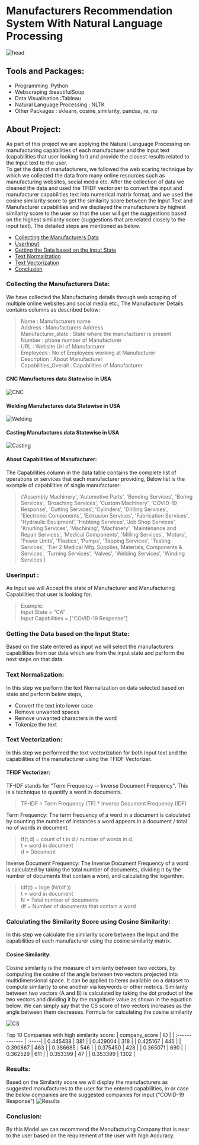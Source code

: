 # Manufacturers Recommendation System With Natural Language Processing

![head](https://github.com/PurushothamVadde/Manufacturers_Recommendation_System_With_NLP/blob/master/images/manufacturer.jpeg)

## Tools and Packages:
* Programming :Python
* Webscraping :beautifulSoup
* Data Visualisation :Tableau
* Natural Language Processing : NLTK
* Other Packages : sklearn, cosine_similarity, pandas, re, np


## About Project:
As part of this project we are applying the Natural Language Processing on manufacturing capabilities of each manufacturer and the Input text (capabilities that user looking for) and provide the closest results related to the Input text to the user.\
To get the data of manufacturers, we followed the web scaring technique by which we collected the data from many online resources such as manufacturing websites, social media etc. After the collection of data we cleaned the data and used the TFIDF vectorizer to convert the input and manufacturer capabilities text into numerical matrix format, and we used the cosine similarity score to get the similarity score between the Input Text and Manufacturer capabilities and we displayed the manufacturers by highest similarity score to the user so that the user will get the suggestions based on the highest similarity score (suggestions that are related closely to the input text).
The detailed steps are mentioned as below.

- [Collecting the Manufacturers Data](#collecting-the-manufacturers-data)
- [UserInput](#userinput)
- [Getting the Data based on the Input State](#getting-the-data-based-on-the-input-state)
- [Text Normalization](#text-normalization)
- [Text Vectorization](#text-vectorization)
- [Conclusion](#conclusion)


### Collecting the Manufacturers Data:
We have collected the Manufacturing details through web scraping of multiple online websites and social media etc., The Manufacturer Details contains columns as described below:
> Name       		  	          : Manufacturers name             
> Address                 		: Manufacturers Address\
> Manufacturer_state     	    : State where the manufacturer is present\
> Number                  		: phone number of Manufacturer\
> URL                     		: Website Url of Manufacturer\
> Employees               		: No of Employees working at Manufacturer\
> Description            		  : About Manufacturer\
> Capabilities_Overall    	  : Capabilities of Manufacturer
#### CNC Manufactures data Statewise in USA
![CNC](https://github.com/PurushothamVadde/Manufacturers-Recommendation-System-With-Natural-Language-Processing/blob/master/images/CNC_Manufactures.png)
#### Welding Manufactures data Statewise in USA
![Welding](https://github.com/PurushothamVadde/Manufacturers-Recommendation-System-With-Natural-Language-Processing/blob/master/images/welding.png)
#### Casting Manufactures data Statewise in USA
![Casting](https://github.com/PurushothamVadde/Manufacturers-Recommendation-System-With-Natural-Language-Processing/blob/master/images/Casting.png)
#### About Capabilities of Manufacturer:
The  Capabilities column in the data table contains the complete list of operations or services  that each manufacturer providing, 
Below list is the example of capabilities of single manufacturer:

> ('Assembly Machinery', 'Automotive Parts', 'Bending Services', 'Boring Services', 'Broaching Services', 'Custom Machinery', 'COVID-19 Response', 'Cutting Services', 'Cylinders',  'Drilling Services', 'Electronic Components', 'Extrusion Services', 'Fabrication Services', 'Hydraulic Equipment', 'Hobbing Services', 'Job Shop Services', 'Knurling Services', 'Machining', 'Machinery', 'Maintenance and Repair Services', 'Medical Components', 'Milling Services', 'Motors', 'Power Units', 'Plastics', 'Pumps', 'Tapping Services', 'Testing  Services', 'Tier 2 Medical Mfg. Supplies, Materials, Components & Services', 'Turning Services', 'Valves', 'Welding Services', 'Winding Services')

### UserInput :
As Input we will Accept  the state of Manufacturer and Manufacturing Capabilities that user is looking for.

> Example:\
> Input State = “CA” \
> Input Capabilities = ["COVID-19 Response"]

### Getting the Data based on the Input State:
Based on the state entered as input we will select the manufacturers capabilities from our data which are from the input state and perform the next steps on that data.

### Text Normalization:
In this step we perform the text Normalization on data selected based on state and perform below steps, 
*	Convert the text into lower case
*	Remove  unwanted spaces
*	Remove unwanted characters in the word
*	Tokenize the text

### Text Vectorization:
In this step we performed the text vectorization for both Input text and the capabilities of the manufacturer using the TFIDF Vectorizer.
#### TFIDF Vectorizer:
TF-IDF stands for "Term Frequency -- Inverse Document Frequency". This is a technique to quantify a word in documents.

> TF-IDF = Term Frequency (TF) * Inverse Document Frequency (IDF)

Term Frequency:
The term frequency of a word in a document is calculated by counting the number of instances a word appears in a document / total no of words in document.

> tf(t,d) = count of t in d / number of words in d.\
> t =  word in document\
> d = Document

 Inverse Document Frequency:
The Inverse Document Frequency of a word is calculated by taking the total number of documents, dividing it by the number of documents that contain a word, and calculating the logarithm.

> idf(t) = loge (N/(df ))\
> t =  word in document \
> N =  Total number of documents\
> df = Number of documents that contain a word

### Calculating the Similarity Score using Cosine Similarity:

In this step we calculate the similarity score between the Input and the capabilities of each manufacturer using the cosine similarity matrix.

#### Cosine Similarity:
Cosine similarity is the measure of similarity between two vectors, by computing the cosine of the angle between two vectors projected into multidimensional space. It can be applied to items available on a dataset to compute similarity to one another via keywords or other metrics. Similarity between two vectors (A and B) is calculated by taking the dot product of the two vectors and dividing it by the magnitude value as shown in the equation below. We can simply say that the CS score of two vectors increases as the angle between them decreases.
Formula for calculating the cosine similarity

![CS](https://github.com/PurushothamVadde/Manufacturers-Recommendation-System-With-Natural-Language-Processing/blob/master/images/Picture1.png)

Top 10 Companies with high similarity score:
| company_score  |  ID   |
| :------------- | :-----| 
|    0.445438    | 381   |
|    0.429004    | 318   |
|    0.425167    | 445   |
|    0.390867    | 463   |
|    0.386685    | 546   |
|    0.375450    | 428   |
|    0.365071    | 690   |
|    0.362529    | 611   |
|    0.353399    | 47    |
|    0.353399    | 1302  |


### Results:

Based on the Similarity score we will display the manufacturers as suggested manufactures to the user for the entered capabilities, in or case the below companies are the suggested companies for input  ("COVID-19 Response")
![Results](https://github.com/PurushothamVadde/Manufacturers-Recommendation-System-With-Natural-Language-Processing/blob/master/images/Picture2.png)
### Conclusion:
By this Model we can recommend the Manufacturing Company that is near to the user based on the requirement of the user with high Accuracy.


